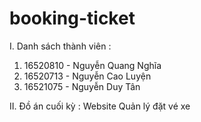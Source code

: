 # booking-ticket
I. Danh sách thành viên :

1. 16520810 - Nguyễn Quang Nghĩa
2. 16520713 - Nguyễn Cao Luyện
3. 16521075 - Nguyễn Duy Tân

II. Đồ án cuối kỳ : Website Quản lý đặt vé xe
